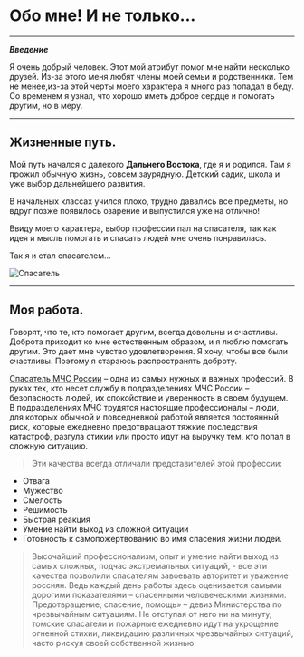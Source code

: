 # Обо мне! И не только...

---

**_Введение_**

Я очень добрый человек. Этот мой атрибут помог мне найти несколько друзей. Из-за этого меня любят члены моей семьи и родственники. Тем не менее,из-за этой черты моего характера я много раз попадал в беду. Со временем я узнал, что хорошо иметь доброе сердце и помогать другим, но в меру.

---

## Жизненные путь.

Мой путь начался с далекого **Дальнего Востока**, где я и родился. Там я прожил обычную жизнь, совсем заурядную. Детский садик, школа и уже выбор дальнейшего развития.<br/>

В начальных классах учился плохо, трудно давались все предметы, но вдруг позже появилось озарение и выпустился уже на отлично!<br/>

Ввиду моего характера, выбор профессии пал на спасателя, так как идея и мысль помогать и спасать людей мне очень понравилась.<br/>

Так я и стал спасателем...

![Спасатель](https://avatars.dzeninfra.ru/get-zen_doc/1855206/pub_5fbbd9954b9b1b331db460b0_5fbbdbccd81aaf181b69f49e/scale_2400)

---

## Моя работа.

Говорят, что те, кто помогает другим, всегда довольны и счастливы. Доброта приходит ко мне естественным образом, и я люблю помогать другим. Это дает мне чувство удовлетворения. Я хочу, чтобы все были счастливы. Поэтому я стараюсь распространять доброту.<br/>

[Спасатель МЧС России](https://mchs.gov.ru/) – одна из самых нужных и важных профессий. В руках тех, кто несет службу в подразделениях МЧС России – безопасность людей, их спокойствие и уверенность в своем будущем. В подразделениях МЧС трудятся настоящие профессионалы – люди, для которых обычной и повседневной работой является постоянный риск, которые ежедневно предотвращают тяжкие последствия катастроф, разгула стихии или просто идут на выручку тем, кто попал в сложную ситуацию.<br/>

> Эти качества всегда отличали представителей этой профессии: 
* Отвага 
* Мужество 
* Смелость 
* Решимость 
* Быстрая реакция 
* Умение найти выход из сложной ситуации
* Готовность к самопожертвованию во имя спасения жизни людей.

> Высочайший профессионализм, опыт и умение найти выход из самых сложных, подчас экстремальных ситуаций, - все эти качества позволили спасателям завоевать авторитет и уважение россиян. Ведь каждый день работы здесь оценивается самыми дорогими показателями – спасенными человеческими жизнями.<br/>
Предотвращение, спасение, помощь» – девиз Министерства по чрезвычайным ситуациям. Не отступая от него ни на минуту, томские спасатели и пожарные ежедневно идут на укрощение огненной стихии, ликвидацию различных чрезвычайных ситуаций, часто рискуя своей собственной жизнью.<br/>